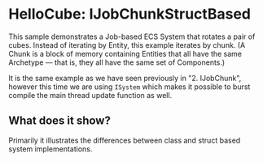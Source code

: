 # HelloCube: IJobChunkStructBased

This sample demonstrates a Job-based ECS System that rotates a pair of cubes.
Instead of iterating by Entity, this example iterates by chunk. (A Chunk is a
block of memory containing Entities that all have the same Archetype — that is,
they all have the same set of Components.)

It is the same example as we have seen previously in "2. IJobChunk", however
this time we are using `ISystem` which makes it possible to burst compile
the main thread update function as well.

## What does it show?

Primarily it illustrates the differences between class and struct based system
implementations.

